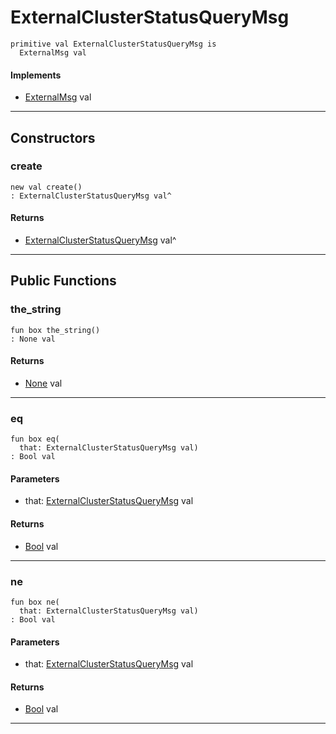 # ExternalClusterStatusQueryMsg

```pony
primitive val ExternalClusterStatusQueryMsg is
  ExternalMsg val
```

#### Implements

* [ExternalMsg](wallaroo_labs-messages-ExternalMsg) val

---

## Constructors

### create

```pony
new val create()
: ExternalClusterStatusQueryMsg val^
```

#### Returns

* [ExternalClusterStatusQueryMsg](wallaroo_labs-messages-ExternalClusterStatusQueryMsg) val^

---

## Public Functions

### the_string

```pony
fun box the_string()
: None val
```

#### Returns

* [None](builtin-None) val

---

### eq

```pony
fun box eq(
  that: ExternalClusterStatusQueryMsg val)
: Bool val
```
#### Parameters

*   that: [ExternalClusterStatusQueryMsg](wallaroo_labs-messages-ExternalClusterStatusQueryMsg) val

#### Returns

* [Bool](builtin-Bool) val

---

### ne

```pony
fun box ne(
  that: ExternalClusterStatusQueryMsg val)
: Bool val
```
#### Parameters

*   that: [ExternalClusterStatusQueryMsg](wallaroo_labs-messages-ExternalClusterStatusQueryMsg) val

#### Returns

* [Bool](builtin-Bool) val

---

